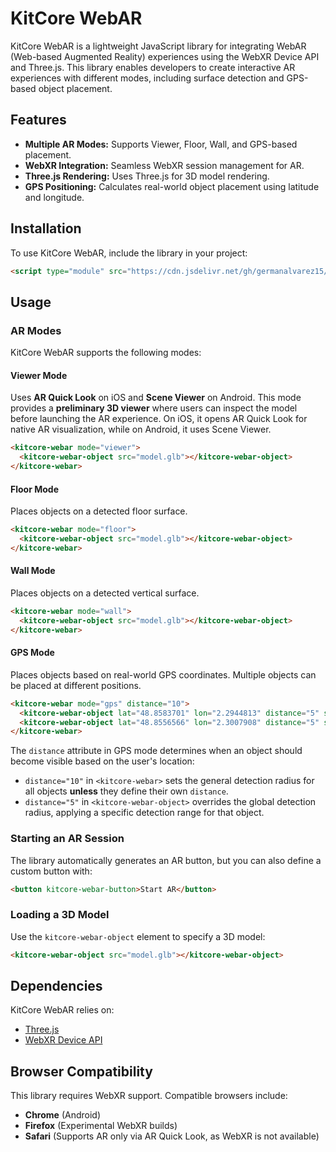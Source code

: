 # KitCore WebAR

KitCore WebAR is a lightweight JavaScript library for integrating WebAR (Web-based Augmented Reality) experiences using the WebXR Device API and Three.js. This library enables developers to create interactive AR experiences with different modes, including surface detection and GPS-based object placement.

## Features

- **Multiple AR Modes:** Supports Viewer, Floor, Wall, and GPS-based placement.
- **WebXR Integration:** Seamless WebXR session management for AR.
- **Three.js Rendering:** Uses Three.js for 3D model rendering.
- **GPS Positioning:** Calculates real-world object placement using latitude and longitude.

## Installation

To use KitCore WebAR, include the library in your project:

```html
<script type="module" src="https://cdn.jsdelivr.net/gh/germanalvarez15/KitCoreWebAR@v0.1.0/KitCoreWebAR-main.js"></script>
```

## Usage

### AR Modes

KitCore WebAR supports the following modes:

#### Viewer Mode

Uses **AR Quick Look** on iOS and **Scene Viewer** on Android. This mode provides a **preliminary 3D viewer** where users can inspect the model before launching the AR experience. On iOS, it opens AR Quick Look for native AR visualization, while on Android, it uses Scene Viewer.

```html
<kitcore-webar mode="viewer">
  <kitcore-webar-object src="model.glb"></kitcore-webar-object>
</kitcore-webar>
```

#### Floor Mode

Places objects on a detected floor surface.

```html
<kitcore-webar mode="floor">
  <kitcore-webar-object src="model.glb"></kitcore-webar-object>
</kitcore-webar>
```

#### Wall Mode

Places objects on a detected vertical surface.

```html
<kitcore-webar mode="wall">
  <kitcore-webar-object src="model.glb"></kitcore-webar-object>
</kitcore-webar>
```

#### GPS Mode

Places objects based on real-world GPS coordinates. Multiple objects can be placed at different positions.

```html
<kitcore-webar mode="gps" distance="10">
  <kitcore-webar-object lat="48.8583701" lon="2.2944813" distance="5" src="eiffel_tower.glb"></kitcore-webar-object>
  <kitcore-webar-object lat="48.8556566" lon="2.3007908" distance="5" src="champ_de_mars.glb"></kitcore-webar-object>
</kitcore-webar>
```

The `distance` attribute in GPS mode determines when an object should become visible based on the user's location:

- `distance="10"` in `<kitcore-webar>` sets the general detection radius for all objects **unless** they define their own `distance`.
- `distance="5"` in `<kitcore-webar-object>` overrides the global detection radius, applying a specific detection range for that object.

### Starting an AR Session

The library automatically generates an AR button, but you can also define a custom button with:

```html
<button kitcore-webar-button>Start AR</button>
```

### Loading a 3D Model

Use the `kitcore-webar-object` element to specify a 3D model:

```html
<kitcore-webar-object src="model.glb"></kitcore-webar-object>
```

## Dependencies

KitCore WebAR relies on:

- [Three.js](https://threejs.org/)
- [WebXR Device API](https://developer.mozilla.org/en-US/docs/Web/API/WebXR_Device_API)

## Browser Compatibility

This library requires WebXR support. Compatible browsers include:

- **Chrome** (Android)
- **Firefox** (Experimental WebXR builds)
- **Safari** (Supports AR only via AR Quick Look, as WebXR is not available)

##

